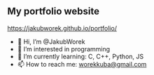 ## My portfolio website
https://jakubworek.github.io/portfolio/

- 👋 Hi, I’m @JakubWorek
- 👀 I’m interested in programming
- 🌱 I’m currently learning: C, C++, Python, JS
- 📫 How to reach me: worekkuba@gmail.com

<!---
JakubWorek/JakubWorek is a ✨ special ✨ repository because its `README.md` (this file) appears on your GitHub profile.
You can click the Preview link to take a look at your changes.
--->
